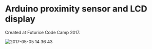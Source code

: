 # Arduino proximity sensor and LCD display

Created at Futurice Code Camp 2017.

![2017-05-05 14 36 43](https://cloud.githubusercontent.com/assets/6553662/25745813/6a8b3c78-31a9-11e7-9bb5-4e1b0fafb274.jpg)
